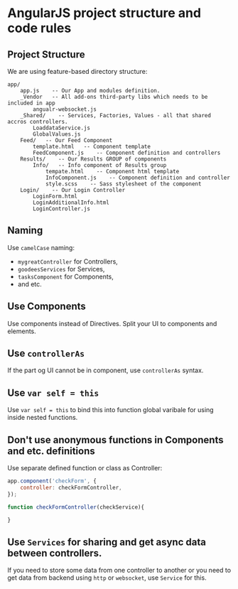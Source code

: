 # AngularJS project structure and code rules

## Project Structure

We are using feature-based directory structure:
```
app/
    app.js    -- Our App and modules definition.
    _Vendor   -- All add-ons third-party libs which needs to be included in app
        angualr-websocket.js
    _Shared/    -- Services, Factories, Values - all that shared accros controllers.
        LoaddataService.js
        GlobalValues.js
    Feed/   -- Our Feed Component
        template.html   -- Component template
        FeedComponent.js    -- Component definition and controllers
    Results/    -- Our Results GROUP of components
        Info/   -- Info component of Results group
            tempate.html    -- Component html template
            InfoComponent.js    -- Component definition and controller
            style.scss    -- Sass stylesheet of the component
    Login/    -- Our Login Controller
        LoginForm.html
        LoginAdditionalInfo.html
        LoginController.js
```

## Naming

Use `camelCase` naming:
* `mygreatController` for Controllers, 
* `goodeesServices` for Services, 
* `tasksComponent` for Components,
* and etc.

## Use Components
Use components instead of Directives. Split your UI to components and elements.

## Use `controllerAs`
If the part og UI cannot be in component, use `controllerAs` syntax.

## Use `var self = this`
Use `var self = this` to bind this into function global varibale for using inside nested functions.

## Don't use anonymous functions in Components and etc. definitions
Use separate defined function or class as Controller:

```js
app.component('checkForm', {
	controller: checkFormController,
});

function checkFormController(checkService){

}
```

## Use `Services` for sharing and get async data between controllers.
If you need to store some data from one controller to another or you need to get data from backend using `http` or `websocket`,
use `Service` for this.
